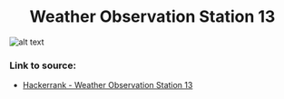 <h1 align="center">Weather Observation Station 13</h1>

![alt text](https://images2.imgbox.com/7f/24/4zixJRml_o.png?raw=true)

### Link to source: 
- <a href="https://www.hackerrank.com/challenges/weather-observation-station-13/problem">Hackerrank - Weather Observation Station 13</a>

